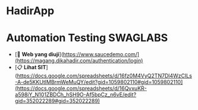 # HadirApp

# Automation Testing SWAGLABS


- [🔗 **Web yang diuji**](https://www.saucedemo.com/](https://magang.dikahadir.com/authentication/login)
- [📋 **Lihat SIT**](https://docs.google.com/spreadsheets/d/16fz0M4VyQ2TN7Dl4WzCILs-A-de5KKUtIMBrmWeMuQY/edit?gid=1059802110#gid=1059802110](https://docs.google.com/spreadsheets/d/16QvxuKR-a598iY_N101ZBDCh_hSH9O-Af5bpCz_n6vE/edit?gid=352022289#gid=352022289) 
